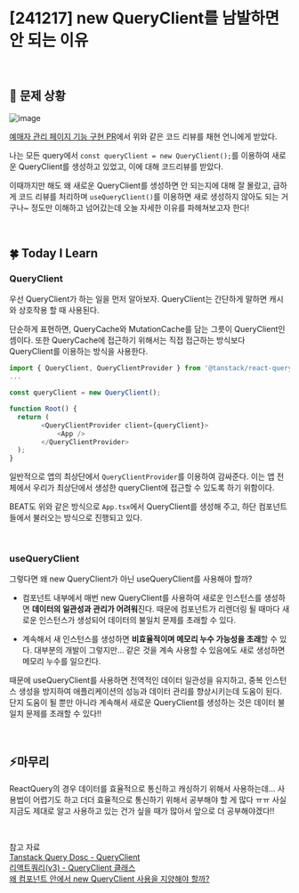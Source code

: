 # [241217] new QueryClient를 남발하면 안 되는 이유

</br>

## 🤔 문제 상황

![image](https://github.com/user-attachments/assets/cf66f63f-5690-4085-87bd-f7294cd6330a)

[예매자 관리 페이지 기능 구현 PR](https://github.com/TEAM-BEAT/BEAT-Client/pull/454/files/77a69ff895394217b0ba019b88318bbc1bf8c234#diff-913a066974f483af8c05232d4a4e16f7bfeecb291a4424a351b62a1f7672f7d5)에서 위와 같은 코드 리뷰를 채현 언니에게 받았다.

나는 모든 query에서 `const queryClient = new QueryClient();`를 이용하여 새로운 QueryClient를 생성하고 있었고, 이에 대해 코드리뷰를 받았다.

이때까지만 해도 왜 새로운 QueryClient를 생성하면 안 되는지에 대해 잘 몰랐고, 급하게 코드 리뷰를 처리하며 `useQueryClient()`를 이용하면 새로 생성하지 않아도 되는 거구나~ 정도만 이해하고 넘어갔는데 오늘 자세한 이유를 파헤쳐보고자 한다!

</br>

## 🍀 Today I Learn

### QueryClient

우선 QueryClient가 하는 일을 먼저 알아보자. QueryClient는 간단하게 말하면 캐시와 상호작용 할 때 사용된다.

단순하게 표현하면, QueryCache와 MutationCache를 담는 그릇이 QueryClient인 셈이다. 또한 QueryCache에 접근하기 위해서는 직접 접근하는 방식보다 QueryClient를 이용하는 방식을 사용한다.

```javascript
import { QueryClient, QueryClientProvider } from '@tanstack/react-query';
...

const queryClient = new QueryClient();

function Root() {
  return (
        <QueryClientProvider client={queryClient}>
            <App />
        </QueryClientProvider>
  );
}
```

일반적으로 앱의 최상단에서 `QueryClientProvider`를 이용하여 감싸준다. 이는 앱 전체에서 우리가 최상단에서 생성한 queryClient에 접근할 수 있도록 하기 위함이다.

BEAT도 위와 같은 방식으로 `App.tsx`에서 QueryClient를 생성해 주고, 하단 컴포넌트들에서 불러오는 방식으로 진행되고 있다.

</br>

### useQueryClient

그렇다면 왜 new QueryClient가 아닌 useQueryClient를 사용해야 할까?

- 컴포넌트 내부에서 매번 new QueryClient를 사용하여 새로운 인스턴스를 생성하면 **데이터의 일관성과 관리가 어려워**진다. 때문에 컴포넌트가 리렌더링 될 때마다 새로운 인스턴스가 생성되어 데이터의 불일치 문제를 초래할 수 있다.

- 계속해서 새 인스턴스를 생성하면 **비효율적이며 메모리 누수 가능성을 초래**할 수 있다. 대부분의 개발이 그렇지만... 같은 것을 계속 사용할 수 있음에도 새로 생성하면 메모리 누수를 일으킨다.

때문에 useQueryClient를 사용하면 전역적인 데이터 일관성을 유지하고, 중복 인스턴스 생성을 방지하여 애플리케이션의 성능과 데이터 관리를 향상시키는데 도움이 된다. 단지 도움이 될 뿐만 아니라 계속해서 새로운 QueryClient를 생성하는 것은 데이터 불일치 문제를 초래할 수 있다!!

</br>

## ⚡마무리

ReactQuery의 경우 데이터를 효율적으로 통신하고 캐싱하기 위해서 사용하는데... 사용법이 어렵기도 하고 더더 효율적으로 통신하기 위해서 공부해야 할 게 많다 ㅠㅠ 사실 지금도 제대로 알고 사용하고 있는 건가 싶을 때가 많아서 앞으로 더 공부해야겠다!!

</br>

참고 자료
</br>
[Tanstack Query Dosc - QueryClient](https://tanstack.com/query/v5/docs/reference/QueryClient)
</br>
[리액트쿼리(v3) - QueryClient 클래스](https://velog.io/@hwisaac/%EB%A6%AC%EC%95%A1%ED%8A%B8%EC%BF%BC%EB%A6%ACv3-QueryClient-%ED%81%B4%EB%9E%98%EC%8A%A4)
</br>
[왜 컴포넌트 안에서 new QueryClient 사용을 지양해야 할까?](https://toby2009.tistory.com/54)
